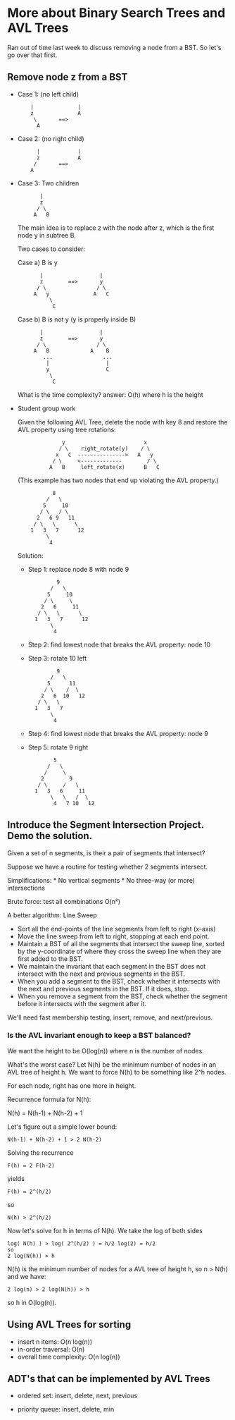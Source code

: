 # More about Binary Search Trees and AVL Trees

Ran out of time last week to discuss removing a node from a BST.  So
let's go over that first.

## Remove node z from a BST

* Case 1: (no left child)

          |              |
          z              A
           \       ==>
            A

* Case 2: (no right child)

            |            |
            z            A
           /       ==>
          A

* Case 3: Two children

             |
             z
            / \
           A   B

    The main idea is to replace z with the node after z, which
    is the first node y in subtree B.

    Two cases to consider:

    Case a) B is y

             |                  |
             z        ==>       y
            / \                / \
           A   y              A   C
                \
                 C

    Case b) B is not y (y is properly inside B)

             |                  |
             z        ==>       y
            / \                / \
           A   B             A    B
              ...                ...
               |                  |
               y                  C
                \
                 C

    What is the time complexity? answer: O(h) where h is the height

* Student group work

    Given the following AVL Tree, delete the node with key 8 and
    restore the AVL property using tree rotations:
	
                    y                         x
                   / \    right_rotate(y)    / \
                  x   C  --------------->   A   y
                 / \     <-------------        / \
                A   B     left_rotate(x)      B   C
	
    (This example has two nodes that end up violating the AVL
    property.)

                 8
               /   \
              5     10
             / \   / \
            2   6 9   11
           / \   \      \
          1   3   7      12
               \
                4
    Solution: 
    * Step 1: replace node 8 with node 9
            
                   9
                 /   \
                5     10
               / \     \
              2   6     11
             / \   \      \
            1   3   7      12
                 \
                  4

    * Step 2: find lowest node that breaks the AVL property: node 10
    * Step 3: rotate 10 left
      
                   9
                 /   \
                5      11
               / \    /  \
              2   6  10   12
             / \   \
            1   3   7
                 \
                  4

    * Step 4: find lowest node that breaks the AVL property: node 9
    * Step 5: rotate 9 right
      
                  5
                /   \
               /     \
              2        9
             / \     /   \
            1   3   6     11
                 \   \   /  \
                  4   7 10   12


## Introduce the  Segment Intersection Project. Demo the solution.

Given a set of n segments, is their a pair of segments that intersect?

Suppose we have a routine for testing whether 2 segments intersect.

Simplifications:
    * No vertical segments
    * No three-way (or more) intersections

Brute force: test all combinations O(n²)

A better algorithm: Line Sweep
* Sort all the end-points of the line segments from left to
  right (x-axis)
* Move the line sweep from left to right, stopping at each end point.
* Maintain a BST of all the segments that intersect the sweep
  line, sorted by the y-coordinate of where they cross the sweep line when they
  are first added to the BST.
* We maintain the invariant that each segment in the BST does not
  intersect with the next and previous segments in the BST.
* When you add a segment to the BST, check whether it intersects with
  the next and previous segments in the BST. If it does, stop.
* When you remove a segment from the BST, check whether the
  segment before it intersects with the segment after it.

We'll need fast membership testing, insert, remove, and next/previous.


### Is the AVL invariant enough to keep a BST balanced?

We want the height to be O(log(n)) where n is the number of
nodes.

What's the worst case?
Let N(h) be the minimum number of nodes in an AVL tree of height h.
We want to force N(h) to be something like 2^h nodes.

For each node, right has one more in height.

Recurrence formula for N(h):

N(h) = N(h-1) + N(h-2) + 1

Let's figure out a simple lower bound:

    N(h-1) + N(h-2) + 1 > 2 N(h-2)
    
Solving the recurrence

    F(h) = 2 F(h-2)

yields

    F(h) = 2^(h/2)

so

    N(h) > 2^(h/2)

Now let's solve for h in terms of N(h). We take the log of both sides

    log( N(h) ) > log( 2^(h/2) ) = h/2 log(2) = h/2
    so
    2 log(N(h)) > h

N(h) is the minimum number of nodes for a AVL tree of height h,
so n > N(h) and we have:

    2 log(n) > 2 log(N(h)) > h

so h in O(log(n)).


## Using AVL Trees for sorting

* insert n items: O(n log(n))
* in-order traversal: O(n)
* overall time complexity: O(n log(n))


## ADT's that can be implemented by AVL Trees

* ordered set:
  insert, delete, next, previous
  
* priority queue:
  insert, delete, min

